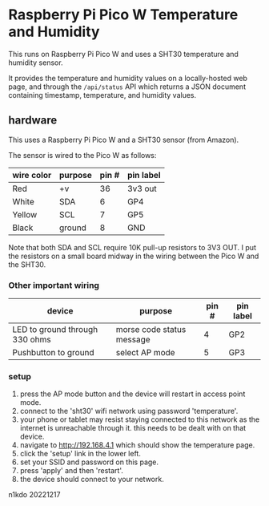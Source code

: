 # Raspberry Pi Pico W Temperature and Humidity

This runs on Raspberry Pi Pico W and uses a SHT30 temperature and humidity sensor.  

It provides the temperature and humidity values on a locally-hosted web page, and through 
the `/api/status` API which returns a JSON document containing timestamp, temperature,
and humidity values.

## hardware

This uses a Raspberry Pi Pico W and a SHT30 sensor (from Amazon).

The sensor is wired to the Pico W as follows:

| wire color | purpose | pin # | pin label |
|------------|---------|-------|-----------|
| Red        | +v      | 36    | 3v3 out   |
| White      | SDA     | 6     | GP4       |
| Yellow     | SCL     | 7     | GP5       |
| Black      | ground  | 8     | GND       |

Note that both SDA and SCL require 10K pull-up resistors to 3V3 OUT. I put the resistors 
on a small board midway in the wiring between the Pico W and the SHT30.

### Other important wiring

| device                         | purpose                   | pin # | pin label |
|--------------------------------|---------------------------|-------|-----------|
| LED to ground through 330 ohms | morse code status message | 4     | GP2       |
| Pushbutton to ground           | select AP mode            | 5     | GP3       |


### setup

1. press the AP mode button and the device will restart in access point mode. 
2. connect to the 'sht30' wifi network using password 'temperature'.  
3. your phone or tablet may resist staying connected to this network as the internet is unreachable through it. 
   this needs to be dealt with on that device.
4. navigate to http://192.168.4.1 which should show the temperature page.
5. click the 'setup' link in the lower left.
6. set your SSID and password on this page.
7. press 'apply' and then 'restart'.
8. the device should connect to your network.

n1kdo 20221217



